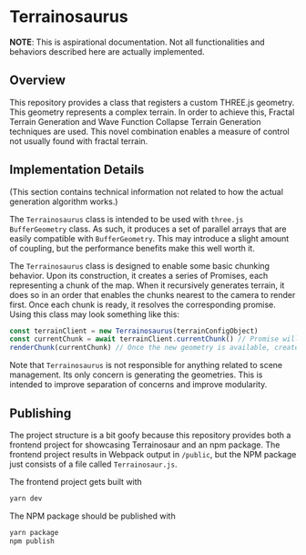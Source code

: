 # Terrainosaurus

**NOTE**: This is aspirational documentation. Not all functionalities and behaviors described here are actually implemented.

## Overview

This repository provides a class that registers a custom THREE.js geometry. This geometry represents a complex terrain.
In order to achieve this, Fractal Terrain Generation and Wave Function Collapse Terrain Generation techniques are used.
This novel combination enables a measure of control not usually found with fractal terrain.

## Implementation Details

(This section contains technical information not related to how the actual generation algorithm works.)

The `Terrainosaurus` class is intended to be used with `three.js` `BufferGeometry` class. As such, it produces a set of parallel arrays that are easily compatible with `BufferGeometry`. This may introduce a slight amount of coupling, but the performance benefits make this well worth it.

The `Terrainosaurus` class is designed to enable some basic chunking behavior. Upon its construction, it creates a series of Promises, each representing a chunk of the map. When it recursively generates terrain, it does so in an order that enables the chunks nearest to the camera to render first. Once each chunk is ready, it resolves the corresponding promise. Using this class may look something like this:

```javascript
const terrainClient = new Terrainosaurus(terrainConfigObject)
const currentChunk = await terrainClient.currentChunk() // Promise will resolve when the first geometry is ready at a high LOD
renderChunk(currentChunk) // Once the new geometry is available, create an entity that uses it and insert it into the scene
```

Note that `Terrainosaurus` is not responsible for anything related to scene management. Its only concern is generating the geometries. This is intended to improve separation of concerns and improve modularity.

## Publishing

The project structure is a bit goofy because this repository provides both a frontend project for showcasing Terrainosaur and an npm package.
The frontend project results in Webpack output in `/public`, but the NPM package just consists of a file called `Terrainosaur.js`.

The frontend project gets built with

```bash
yarn dev
```

The NPM package should be published with

```bash
yarn package
npm publish
```
